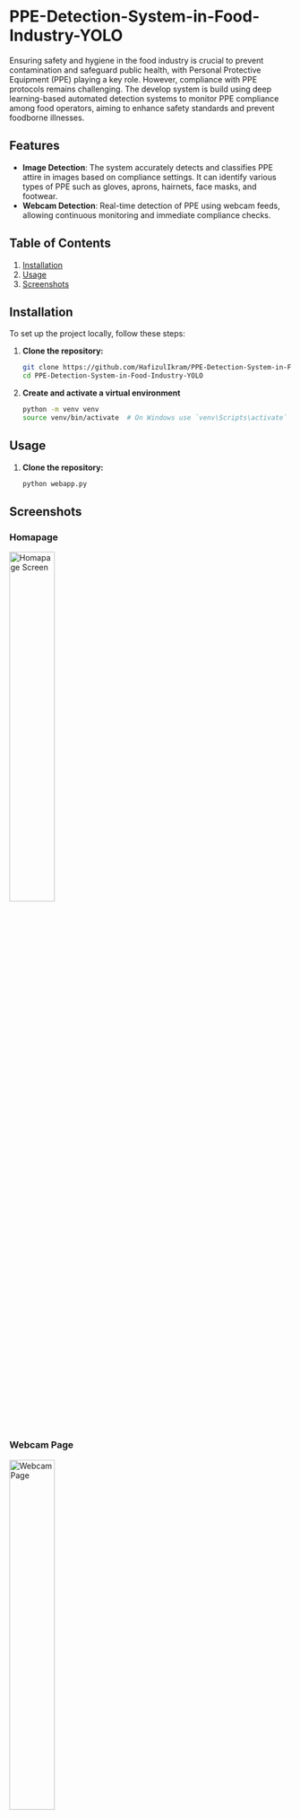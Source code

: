 # PPE-Detection-System-in-Food-Industry-YOLO

Ensuring safety and hygiene in the food industry is crucial to prevent contamination and safeguard public health, with Personal Protective Equipment (PPE) playing a key role. However, compliance with PPE protocols remains challenging. The develop system is build using deep learning-based automated detection systems to monitor PPE compliance among food operators, aiming to enhance safety standards and prevent foodborne illnesses.

## Features

- **Image Detection**: The system accurately detects and classifies PPE attire in images based on compliance settings. It can identify various types of PPE such as gloves, aprons, hairnets, face masks, and footwear.
- **Webcam Detection**: Real-time detection of PPE using webcam feeds, allowing continuous monitoring and immediate compliance checks.

## Table of Contents
1. [Installation](#installation)
2. [Usage](#usage)
3. [Screenshots](#screenshots)

## Installation

To set up the project locally, follow these steps:

1. **Clone the repository:**
   ```bash
   git clone https://github.com/HafizulIkram/PPE-Detection-System-in-Food-Industry-YOLO.git
   cd PPE-Detection-System-in-Food-Industry-YOLO

2. **Create and activate a virtual environment**
    ```bash
   python -m venv venv
   source venv/bin/activate  # On Windows use `venv\Scripts\activate`


## Usage


1. **Clone the repository:**
   ```bash
   python webapp.py

## Screenshots

### Homapage
<img src="screenshots/homepage.png" alt="Homapage Screen" width="40%">

### Webcam Page
<img src="screenshots/webcam.png" alt="Webcam Page" width="40%">  


### Image Detection Page
<img src="screenshots/imageDetect.png" alt="Image Detection Page" width="40%">     


## Technologies Used

- Python
- Flask
- YOLO
  



